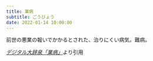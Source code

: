 ```yaml
---
title: 業病
subtitle: ごうびょう
date: 2022-01-14 10:00:00
---
```


前世の悪業の報いでかかるとされた、治りにくい病気。難病。

<cite>[デジタル大辞泉「業病」](https://dictionary.goo.ne.jp/word/%E6%A5%AD%E7%97%85/)</cite>より引用